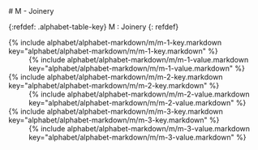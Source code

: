  <div data-role="collapsible" data-inset="false" markdown="1">
 # M - Joinery

{:refdef: .alphabet-table-key}
M
: Joinery
{: refdef}

<dt markdown='block' >
{% include alphabet/alphabet-markdown/m/m-1-key.markdown key="alphabet/alphabet-markdown/m/m-1-key.markdown" %}
</dt>
<dd markdown='1'>
{% include alphabet/alphabet-markdown/m/m-1-value.markdown key="alphabet/alphabet-markdown/m/m-1-value.markdown" %}
</dd>

<dt markdown='block' >
{% include alphabet/alphabet-markdown/m/m-2-key.markdown key="alphabet/alphabet-markdown/m/m-2-key.markdown" %}
</dt>
<dd markdown='1'>
{% include alphabet/alphabet-markdown/m/m-2-value.markdown key="alphabet/alphabet-markdown/m/m-2-value.markdown" %}
</dd>

<dt markdown='block' >
{% include alphabet/alphabet-markdown/m/m-3-key.markdown key="alphabet/alphabet-markdown/m/m-3-key.markdown" %}
</dt>
<dd markdown='1'>
{% include alphabet/alphabet-markdown/m/m-3-value.markdown key="alphabet/alphabet-markdown/m/m-3-value.markdown" %}
</dd>

 </div>

